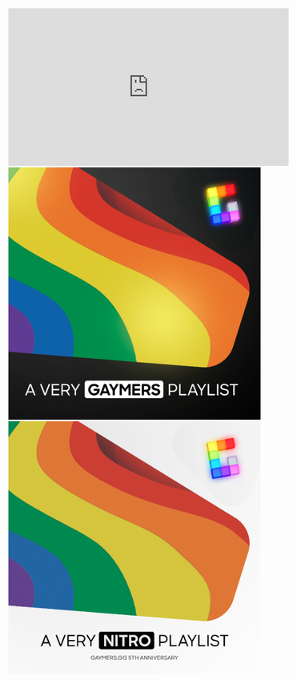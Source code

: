 <section align="center"> 
	<iframe width="560" height="315" src="https://www.youtube.com/embed/MoUi1xl8dqs" frameborder="0" allow="accelerometer; autoplay; clipboard-write; encrypted-media; gyroscope; picture-in-picture" allowfullscreen></iframe>
</section>

<section align="center">
	<a href="https://open.spotify.com/playlist/1BshWmucouCFWyaulpsCxg"><img class="staff-spotify-playlist" src="/assets/images/staff-spotify-playlist-x2.png"></a>
	<a href="https://open.spotify.com/playlist/64lQaaKTp3QqDT8Z5xbcDd?si=JEJxmGtRQvWVqZ8W1QbGVQ"><img class="nitro-spotify-playlist" src="/assets/images/nitro-spotify-playlist-x2.png"></a>
</section>